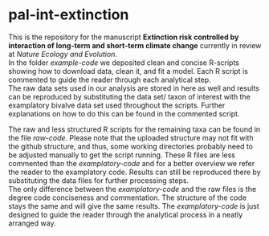 # pal-int-extinction
This is the repository for the manuscript **Extinction risk controlled by interaction of long-term and short-term climate change** currently in review at *Nature Ecology and Evolution*.  
In the folder *example-code* we deposited clean and concise R-scripts showing how to download data, clean it, and fit a model. Each R script is commented to guide the reader through each analytical step.  
The raw data sets used in our analysis are stored in here as well and results can be reproduced by substituting the data set/ taxon of interest with the examplatory bivalve data set used throughout the scripts. Further explanations on how to do this can be found in the commented script.  
  
The raw and less structured R scripts for the remaining taxa can be found in the file *raw-code*. Please note that the uploaded structure may not fit with the github structure, and thus, some working directories probably need to be adjusted manually to get the script running. These R files are less commented than the *examplatory-code* and for a better overview we refer the reader to the examplatory code. Results can still be reproduced there by substituting the data files for further processing steps.  
The only difference between the *examplatory-code* and the raw files is the degree code conciseness and commentation. The structure of the code stays the same and will give the same results. The *examplatory-code* is just designed to guide the reader through the analytical process in a neatly arranged way.  
